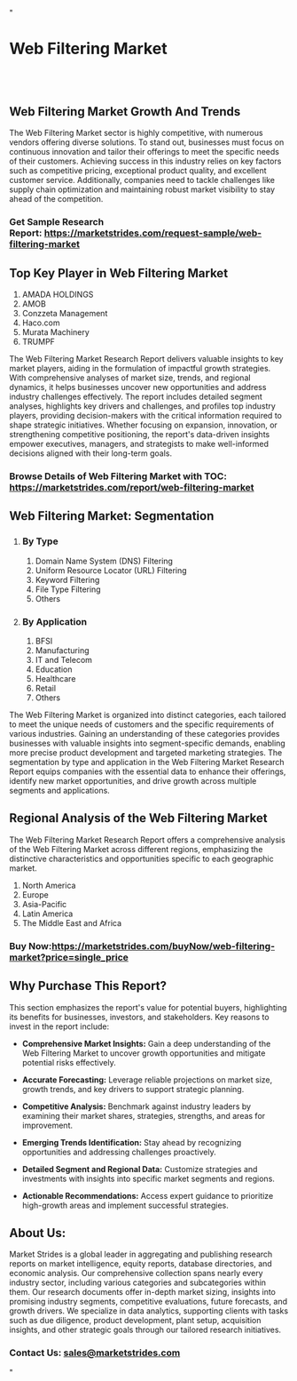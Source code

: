 <p>"</p>
<h1>Web Filtering Market</h1>
<h2>&nbsp;</h2>
<h2>Web Filtering Market Growth And Trends</h2>
<p>The Web Filtering Market sector is highly competitive, with numerous vendors offering diverse solutions. To stand out, businesses must focus on continuous innovation and tailor their offerings to meet the specific needs of their customers. Achieving success in this industry relies on key factors such as competitive pricing, exceptional product quality, and excellent customer service. Additionally, companies need to tackle challenges like supply chain optimization and maintaining robust market visibility to stay ahead of the competition.</p>
<h3><strong>Get Sample Research Report:</strong>&nbsp;<a href="https://marketstrides.com/request-sample/web-filtering-market">https://marketstrides.com/request-sample/web-filtering-market</a></h3>
<h2>Top Key Player in Web Filtering Market</h2>
<ol>
<li>AMADA HOLDINGS</li>
<li>AMOB</li>
<li>Conzzeta Management</li>
<li>Haco.com</li>
<li>Murata Machinery</li>
<li>TRUMPF</li>
</ol>
<p>The Web Filtering Market Research Report delivers valuable insights to key market players, aiding in the formulation of impactful growth strategies. With comprehensive analyses of market size, trends, and regional dynamics, it helps businesses uncover new opportunities and address industry challenges effectively. The report includes detailed segment analyses, highlights key drivers and challenges, and profiles top industry players, providing decision-makers with the critical information required to shape strategic initiatives. Whether focusing on expansion, innovation, or strengthening competitive positioning, the report's data-driven insights empower executives, managers, and strategists to make well-informed decisions aligned with their long-term goals.</p>
<h3><strong>Browse Details of Web Filtering Market with TOC:</strong> <a href="https://marketstrides.com/report/web-filtering-market">https://marketstrides.com/report/web-filtering-market</a></h3>
<h2>Web Filtering Market: Segmentation</h2>
<ol>
<li>
<h3>By Type</h3>
<ol>
<li>Domain Name System (DNS) Filtering</li>
<li>Uniform Resource Locator (URL) Filtering</li>
<li>Keyword Filtering</li>
<li>File Type Filtering</li>
<li>Others</li>
</ol>
</li>
<li>
<h3>By Application</h3>
<ol>
<li>BFSI</li>
<li>Manufacturing</li>
<li>IT and Telecom</li>
<li>Education</li>
<li>Healthcare</li>
<li>Retail</li>
<li>Others</li>
</ol>
</li>
</ol>
<p>The Web Filtering Market is organized into distinct categories, each tailored to meet the unique needs of customers and the specific requirements of various industries. Gaining an understanding of these categories provides businesses with valuable insights into segment-specific demands, enabling more precise product development and targeted marketing strategies. The segmentation by type and application in the Web Filtering Market Research Report equips companies with the essential data to enhance their offerings, identify new market opportunities, and drive growth across multiple segments and applications.</p>
<h2>Regional Analysis of the Web Filtering Market</h2>
<p>The Web Filtering Market Research Report offers a comprehensive analysis of the Web Filtering Market across different regions, emphasizing the distinctive characteristics and opportunities specific to each geographic market.</p>
<ol>
<li>North America</li>
<li>Europe</li>
<li>Asia-Pacific</li>
<li>Latin America</li>
<li>The Middle East and Africa</li>
</ol>
<h3><strong>Buy Now:<a href="https://marketstrides.com/buyNow/web-filtering-market?price=single_price">https://marketstrides.com/buyNow/web-filtering-market?price=single_price</a></strong></h3>
<h2>Why Purchase This Report?</h2>
<p>This section emphasizes the report's value for potential buyers, highlighting its benefits for businesses, investors, and stakeholders. Key reasons to invest in the report include:</p>
<ul>
<li><strong>Comprehensive Market Insights:</strong> Gain a deep understanding of the Web Filtering Market to uncover growth opportunities and mitigate potential risks effectively.</li>
</ul>
<ul>
<li><strong>Accurate Forecasting:</strong> Leverage reliable projections on market size, growth trends, and key drivers to support strategic planning.</li>
</ul>
<ul>
<li><strong>Competitive Analysis:</strong> Benchmark against industry leaders by examining their market shares, strategies, strengths, and areas for improvement.</li>
</ul>
<ul>
<li><strong>Emerging Trends Identification:</strong> Stay ahead by recognizing opportunities and addressing challenges proactively.</li>
</ul>
<ul>
<li><strong>Detailed Segment and Regional Data:</strong> Customize strategies and investments with insights into specific market segments and regions.</li>
</ul>
<ul>
<li><strong>Actionable Recommendations:</strong> Access expert guidance to prioritize high-growth areas and implement successful strategies.</li>
</ul>
<h2>About Us:</h2>
<p>Market Strides is a global leader in aggregating and publishing research reports on market intelligence, equity reports, database directories, and economic analysis. Our comprehensive collection spans nearly every industry sector, including various categories and subcategories within them. Our research documents offer in-depth market sizing, insights into promising industry segments, competitive evaluations, future forecasts, and growth drivers. We specialize in data analytics, supporting clients with tasks such as due diligence, product development, plant setup, acquisition insights, and other strategic goals through our tailored research initiatives.</p>
<h3><strong>Contact Us: <a href="mailto:sales@marketstrides.com">sales@marketstrides.com</a></strong></h3>
<p>"</p>
